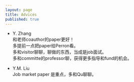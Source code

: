 ```yaml
---
layout: page
title: Advices
published: true
---
```

- Y. Zhang   
和老师coauthor的paper更好！  
多提前一点把paper给Perron看。  
多和visitor聊聊，聊做的东西，当成是job面试。  
多和committe的professor聊，获得更多指导和fund的机会。  

- Y.M. Liu  
Job market paper 是重点，多和Qu聊聊。  
